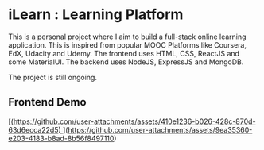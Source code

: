 # iLearn : Learning Platform 
This is a personal project where I aim to build a full-stack online learning application. This is inspired from popular MOOC Platforms like Coursera, EdX, Udacity and Udemy.
The frontend uses HTML, CSS, ReactJS and some MaterialUI.
The backend uses NodeJS, ExpressJS and MongoDB.

The project is still ongoing.

## Frontend Demo

[[(https://github.com/user-attachments/assets/410e1236-b026-428c-870d-63d6ecca22d5)
](https://github.com/user-attachments/assets/410e1236-b026-428c-870d-63d6ecca22d5)](https://github.com/user-attachments/assets/9ea35360-e203-4183-b8ad-8b56f8497110)
